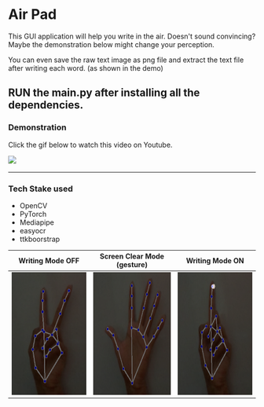 # Air Pad

This GUI application will help you write in the air. Doesn't sound convincing? Maybe the demonstration below might change your perception. 

You can even save the raw text image as png file and extract the text file after writing each word. (as shown in the demo)

## RUN the main.py after installing all the dependencies. 

### Demonstration 
Click the gif below to watch this video on Youtube.

<a href="https://youtu.be/ho-_FFX9GWc"><img src="https://github.com/GSAUC3/AirPad/blob/master/icon/airpad.gif" ></a>

***

### Tech Stake used
- OpenCV
- PyTorch
- Mediapipe
- easyocr
- ttkboorstrap

|Writing Mode OFF|Screen Clear Mode (gesture)|Writing Mode ON|
|:-------:|:--------:|:------:|
|<img src="https://github.com/GSAUC3/AirPad/blob/master/icon/ss1.png" width ="250" height ="250"> |<img src="https://github.com/GSAUC3/AirPad/blob/master/icon/ss2.png" width ="250" height ="250">|<img src="https://github.com/GSAUC3/AirPad/blob/master/icon/ss3.png" width ="250" height ="250"> |

